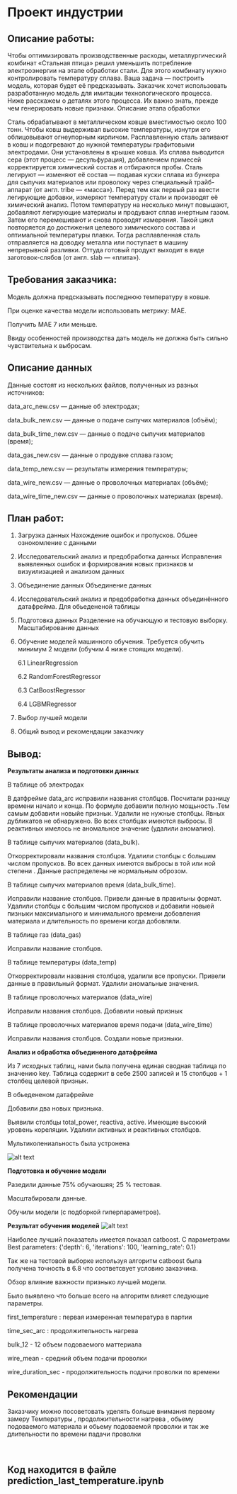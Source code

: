 # Проект индустрии

Описание работы:
----

Чтобы оптимизировать производственные расходы, металлургический комбинат «Стальная птица» решил уменьшить потребление электроэнергии на
этапе обработки стали. Для этого комбинату нужно контролировать температуру сплава. Ваша задача — построить модель, которая будет её предсказывать. 
Заказчик хочет использовать разработанную модель для имитации технологического процесса. Ниже расскажем о деталях этого процесса. 
Их важно знать, прежде чем генерировать новые признаки. Описание этапа обработки

Сталь обрабатывают в металлическом ковше вместимостью около 100 тонн. Чтобы ковш выдерживал высокие температуры, 
изнутри его облицовывают огнеупорным кирпичом. Расплавленную сталь заливают в ковш и подогревают до нужной температуры графитовыми электродами. 
Они установлены в крышке ковша. Из сплава выводится сера (этот процесс — десульфурация), добавлением примесей корректируется химический 
состав и отбираются пробы. Сталь легируют — изменяют её состав — подавая куски сплава из бункера для сыпучих материалов или проволоку через 
специальный трайб-аппарат (от англ. tribe — «масса»). Перед тем как первый раз ввести легирующие добавки, измеряют температуру стали и 
производят её химический анализ. Потом температуру на несколько минут повышают, добавляют легирующие материалы и продувают сплав инертным газом. 
Затем его перемешивают и снова проводят измерения. Такой цикл повторяется до достижения целевого химического состава и оптимальной температуры 
плавки. Тогда расплавленная сталь отправляется на доводку металла или поступает в машину непрерывной разливки. 
Оттуда готовый продукт выходит в виде заготовок-слябов (от англ. slab — «плита»).

Требования заказчика:
----

Модель должна предсказывать последнюю температуру в ковше.

При оценке качества модели использовать метрику: МАЕ.

Получить МАЕ 7 или меньше.

Ввиду особенностей производства дать модель не должна быть сильно чувствительна к выбросам.


Описание данных
----

Данные состоят из нескольких файлов, полученных из разных источников:

data_arc_new.csv — данные об электродах;

data_bulk_new.csv — данные о подаче сыпучих материалов (объём);

data_bulk_time_new.csv — данные о подаче сыпучих материалов (время);

data_gas_new.csv — данные о продувке сплава газом;

data_temp_new.csv — результаты измерения температуры;

data_wire_new.csv — данные о проволочных материалах (объём);

data_wire_time_new.csv — данные о проволочных материалах (время).


План работ:
----

1. Загрузка данных Нахождение ошибок и пропусков. Обшее ознокомление с данными

2. Исследовательский анализ и предобработка данных Исправления выявленных ошибок и формирования новых признаков м визуилизацией и анализом данных

3. Объединение данных Объединение данных

4. Исследовательский анализ и предобработка данных объединённого датафрейма. Для обьедененой таблицы

5. Подготовка данных Разделение на обучающую и тестовую выборку. Масштабирование данных

6. Обучение моделей машинного обучения. Требуется обучить минимум 2 модели (обучим 4 ниже стоящих модели). 
    
    6.1  LinearRegression

    6.2 RandomForestRegressor

    6.3 CatBoostRegressor

    6.4 LGBMRegressor

7. Выбор лучшей модели

8. Общий вывод и рекомендации заказчику



Вывод:
---

**Результаты анализа и подготовки данных**

В таблице об электродах

В датфрейме data_arc исправили названия столбцов. Посчитали разницу времени начало и конца. По формуле добавили полную мощьность .Тем самым добавили новыйе признык. 
Удалили не нужные столбцы. Явных дубликатов не обнаружено. Во всех столбцах имеются выбросы. 
В реактивных имелось не аномальное значение (удалили аномалию).


В таблице сыпучих материалов (data_bulk).

Откорректировали названия столбцов. Удалили столбцы с большим числом пропусков. 
Во всех данных имеются выбросы в той или ной степени . 
Данные распределены не нормальным оброзом.


В таблице сыпучих материалов время (data_bulk_time).

Исправили название столбцов.
Привели данные в правильны формат. Удалили столбцы с большим числом пропусков и добавили 
новыей пизныки максимального и минимального времени добовления материала и длительность по 
времени когда добовляли.


В таблице газ (data_gas)

Исправили название столбцов.


В таблице температуры (data_temp)

Откорректировали названия столбцов, удалили все пропуски. Привели данные в правильный формат.
Удалили аномальные значения. 


В таблице проволочных материалов (data_wire)

Исправили названия столбцов. Добавили новый признык


В таблице проволочных материалов время подачи (data_wire_time)

Исправили названия столбцов. Создали новые призныки. 


**Анализ и обработка объединеного датафрейма**

Из 7 исходных таблиц, нами была получена единая сводная таблица по значению key. Таблица содержит в себе 2500 записей и 
15 столбцов + 1 столбец целевой признык.

В обьедененом датафрейме

Добавили два новых призныка. 

Выявили столбцы total_power, reactiva, active. Имеющие высокий уровень кореляции.
Удалили активных и реактивных столбцов. 

Мультиколениальность была устронена

![alt text](image.png)


**Подготовка и обучение модели**

Разедили данные 75% обучаюшяя; 25 % тестовая.

Масштабировали данные.

Обучили модели (с подборкой гиперпараметров). 

**Результат обучения моделей** 
![alt text](image-1.png)


Наиболее лучший показатель имеется показал catboost. 
С параметрами Best parameters: {'depth': 6, 'iterations': 100, 'learning_rate': 0.1}

Так же на тестовой выборке используя алгоритм catboost была получена точность в 6.8 что соответсвует условию заказчика.


Обзор влияние важности призныко лучшей модели.

Было выявлено что больше всего на алгоритм влияет следующие параметры.

first_temperature : первая измеренная температура в партии

time_sec_arc : продолжительность нагрева

bulk_12 - 12 объем подоваемого маттериала

wire_mean - средний объем подачи проволки

wire_duration_sec - продолжительность подачи проволки по времени

Рекомендации
----
Заказчику можно посоветовать уделять больше внимания первому замеру Температуры , 
продолжительности нагрева , обьему подоваемого материала и обьему подоваемой проволки и так 
же длительности по времени падачи проволки

​


Код находится в файле 
prediction_last_temperature.ipynb
---
